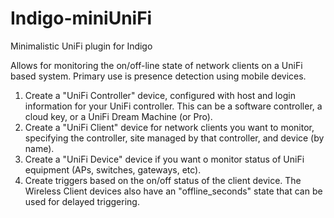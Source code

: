 # Indigo-miniUniFi
Minimalistic UniFi plugin for Indigo

Allows for monitoring the on/off-line state of network clients on a UniFi based system.  Primary use is presence detection using mobile devices.

1. Create a "UniFi Controller" device, configured with host and login information for your UniFi controller.  This can be a software controller, a cloud key, or a UniFi Dream Machine (or Pro).
2. Create a "UniFi Client" device for network clients you want to monitor, specifying the controller, site managed by that controller, and device (by name).
3. Create a "UniFi Device" device if you want o monitor status of UniFi equipment (APs, switches, gateways, etc).
3. Create triggers based on the on/off status of the client device.  The Wireless Client devices also have an "offline_seconds" state that can be used for delayed triggering.
